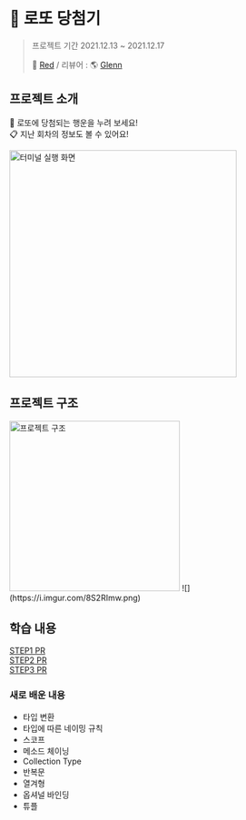 # 🎲 로또 당첨기
>프로젝트 기간 2021.12.13 ~ 2021.12.17
>
> 🔴 [Red](https://github.com/cherrishRed) / 리뷰어 : 🌎 [Glenn](https://github.com/Journey36)

## 프로젝트 소개
🥳 로또에 당첨되는 행운을 누려 보세요! <br>
📋 지난 회차의 정보도 볼 수 있어요!  <br>

<img title="터미널 실행 화면" src="https://i.imgur.com/tskg9X7.png" width="400">

## 프로젝트 구조
<img title="프로젝트 구조" src="https://i.imgur.com/8S2RImw.png" width="300">
![](https://i.imgur.com/8S2RImw.png)


## 학습 내용

[STEP1 PR](https://github.com/yagom-academy/swift-starter-week2/pull/2) <br>
[STEP2 PR](https://github.com/yagom-academy/swift-starter-week2/pull/13) <br>
[STEP3 PR](https://github.com/yagom-academy/swift-starter-week2/pull/21) <br>

### 새로 배운 내용
* 타입 변환 
* 타입에 따른 네이밍 규칙
* 스코프
* 메소드 체이닝
* Collection Type
* 반복문
* 열겨형
* 옵셔널 바인딩
* 튜플
